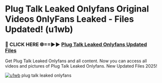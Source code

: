 # Plug Talk Leaked Onlyfans Original Videos 0nlyFans Leaked - Files Updated! (u1wb)

<h3>🔴 CLICK HERE 🌐==►► <a href="https://tinyurl.com/2wckxsce" rel="nofollow">Plug Talk Leaked Onlyfans Updated Files</a></h3>

Get Plug Talk Leaked Onlyfans and all content. Now you can access all videos and pictures of Plug Talk Leaked Onlyfans. New Updated Files 2025!

[![u1wb](https://i.imgur.com/AFduVYN.gif)](https://tinyurl.com/2wckxsce)
plug talk leaked onlyfans